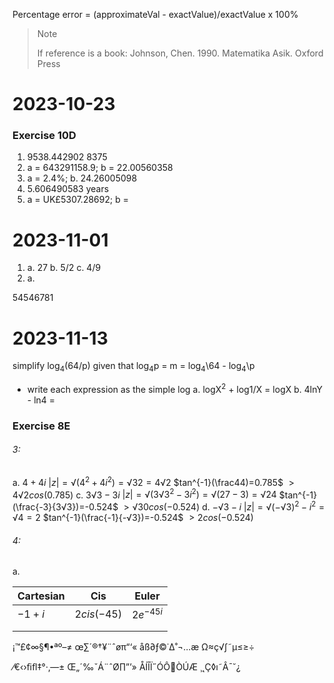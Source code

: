 Percentage error = (approximateVal - exactValue)/exactValue x 100%

> > [!NOTE]
> If reference is a book: Johnson, Chen. 1990. Matematika Asik. Oxford Press <!-- firstName, lastName. yearPublished. bookTitle. publisher -->

# 2023-10-23

### Exercise 10D

1. 9538.442902 
     8375  
 2. a = 643291158.9; b = 22.00560358
 3. a = 2.4%; b. 24.26005098
 4. 5.606490583 years
 5. a = UK£5307.28692; b = 

# 2023-11-01

1. a. 27
   b. 5/2
   c. 4/9
2. a. 

54546781
# 2023-11-13
simplify log$_4$(64/p) given that log$_4$p = m
	= log$_4$\64 - log$_4$\p 
- write each expression as the simple log
	a. logX$^2$ + log1/X = logX
	b. 4lnY - ln4 = 

### Exercise 8E
###### 3:
a. $4+4i$
	 $|z| = √(4^2+4i^2)=√32=4√2$
	 $tan^{-1}(\frac44)=0.785$
	 $> 4√2 cos(0.785)$
c. $3√3-3i$
	$|z|=√(3√3^2-3i^2)=√(27-3)=√24$
	$tan^{-1}(\frac{-3}{3√3})=-0.524$
	$> √30 cos(-0.524)$
d. $-√3-i$
	$|z|=√(-√3)^2-i^2=√4=2$
	$tan^{-1}(\frac{-1}{-√3})=-0.524$
	$> 2  cos(-0.524)$
###### 4:
a. 

| Cartesian | Cis | Euler |
| ---- | ---- | ---- |
| $-1+i$ | $2cis(-45)$ | $2e^{-45i}$ |
|  |  |  |
|  |  |  |

¡™£¢∞§¶•ªº–≠
œ∑´®†¥¨ˆøπ“‘«
åß∂ƒ©˙∆˚¬…æ
Ω≈ç√∫˜µ≤≥÷

⁄€‹›ﬁﬂ‡°·‚—±
Œ„´‰ˇÁ¨ˆØ∏”’»
ÅÍÎÏ˝ÓÔÒÚÆ
¸˛Ç◊ı˜Â¯˘¿


